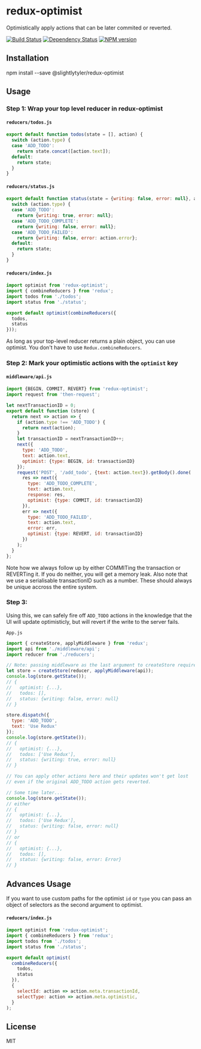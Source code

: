 # redux-optimist

Optimistically apply actions that can be later commited or reverted.

[![Build Status](https://img.shields.io/travis/ForbesLindesay/redux-optimist/master.svg)](https://travis-ci.org/ForbesLindesay/redux-optimist)
[![Dependency Status](https://img.shields.io/david/ForbesLindesay/redux-optimist.svg)](https://david-dm.org/ForbesLindesay/redux-optimist)
[![NPM version](https://img.shields.io/npm/v/redux-optimist.svg)](https://www.npmjs.org/package/redux-optimist)

## Installation

npm install --save @slightlytyler/redux-optimist

## Usage

### Step 1: Wrap your top level reducer in redux-optimist

#### `reducers/todos.js`

```js
export default function todos(state = [], action) {
  switch (action.type) {
  case 'ADD_TODO':
    return state.concat([action.text]);
  default:
    return state;
  }
}
```

#### `reducers/status.js`

```js
export default function status(state = {writing: false, error: null}, action) {
  switch (action.type) {
  case 'ADD_TODO':
    return {writing: true, error: null};
  case 'ADD_TODO_COMPLETE':
    return {writing: false, error: null};
  case 'ADD_TODO_FAILED':
    return {writing: false, error: action.error};
  default:
    return state;
  }
}
```

#### `reducers/index.js`

```js
import optimist from 'redux-optimist';
import { combineReducers } from 'redux';
import todos from './todos';
import status from './status';

export default optimist(combineReducers({
  todos,
  status
}));
```

As long as your top-level reducer returns a plain object, you can use optimist.  You don't
have to use `Redux.combineReducers`.

### Step 2: Mark your optimistic actions with the `optimist` key

#### `middleware/api.js`

```js
import {BEGIN, COMMIT, REVERT} from 'redux-optimist';
import request from 'then-request';

let nextTransactionID = 0;
export default function (store) {
  return next => action => {
    if (action.type !== 'ADD_TODO') {
      return next(action);
    }
    let transactionID = nextTransactionID++;
    next({
      type: 'ADD_TODO',
      text: action.text,
      optimist: {type: BEGIN, id: transactionID}
    });
    request('POST', '/add_todo', {text: action.text}).getBody().done(
      res => next({
        type: 'ADD_TODO_COMPLETE',
        text: action.text,
        response: res,
        optimist: {type: COMMIT, id: transactionID}
      }),
      err => next({
        type: 'ADD_TODO_FAILED',
        text: action.text,
        error: err,
        optimist: {type: REVERT, id: transactionID}
      })
    );
  }
};
```

Note how we always follow up by either COMMITing the transaction or REVERTing it.  If you do neither, you will get a memory leak.  Also note that we use a serialisable transactionID such as a number.  These should always
be unique accross the entire system.

### Step 3:

Using this, we can safely fire off `ADD_TODO` actions in the knowledge that the UI will update optimisticly, but will revert if the write to the server fails.

`App.js`

```js
import { createStore, applyMiddleware } from 'redux';
import api from './middleware/api';
import reducer from './reducers';

// Note: passing middleware as the last argument to createStore requires redux@>=3.1.0
let store = createStore(reducer, applyMiddleware(api));
console.log(store.getState());
// {
//   optimist: {...},
//   todos: [],
//   status: {writing: false, error: null}
// }

store.dispatch({
  type: 'ADD_TODO',
  text: 'Use Redux'
});
console.log(store.getState());
// {
//   optimist: {...},
//   todos: ['Use Redux'],
//   status: {writing: true, error: null}
// }

// You can apply other actions here and their updates won't get lost
// even if the original ADD_TODO action gets reverted.

// Some time later...
console.log(store.getState());
// either
// {
//   optimist: {...},
//   todos: ['Use Redux'],
//   status: {writing: false, error: null}
// }
// or
// {
//   optimist: {...},
//   todos: [],
//   status: {writing: false, error: Error}
// }
```

## Advances Usage

If you want to use custom paths for the optimist `id` or `type` you can pass an object of selectors as the second argument to optimist.

#### `reducers/index.js`

```js
import optimist from 'redux-optimist';
import { combineReducers } from 'redux';
import todos from './todos';
import status from './status';

export default optimist(
  combineReducers({
    todos,
    status
  }),
  {
    selectId: action => action.meta.transactionId,
    selectType: action => action.meta.optimistic,
  }
);
```

## License

  MIT
